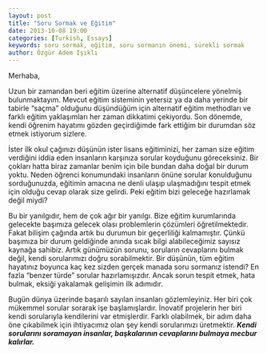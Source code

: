 ```yaml
---
layout: post
title: "Soru Sormak ve Eğitim"
date: 2013-10-08 19:00
categories: [Turkish, Essays]
keywords: soru sormak, eğitim, soru sormanın önemi, sürekli sormak
author: Özgür Adem Işıklı
---
```


Merhaba,

Uzun bir zamandan beri eğitim üzerine alternatif düşüncelere yönelmiş bulunmaktayım. Mevcut eğitim sisteminin yetersiz ya da daha yerinde bir tabirle “saçma” olduğunu düşündüğüm için alternatif eğitim methodları ve farklı eğitim yaklaşımları her zaman dikkatimi çekiyordu. Son dönemde, kendi öğrenim hayatımı gözden geçirdiğimde fark ettiğim bir durumdan söz etmek istiyorum sizlere.

İster ilk okul çağınızı düşünün ister lisans eğitiminizi, her zaman size eğitim verdiğini iddia eden insanların karşınıza sorular koyduğunu göreceksiniz. Bir çokları hatta biraz zamanlar benim için bile bundan daha doğal bir durum yoktu. Neden öğrenci konumundaki insanların önüne sorular konulduğunu sorduğunuzda, eğitimin amacına ne denli ulaşıp ulaşmadığını tespit etmek için olduğu cevap olarak size gelirdi. Peki eğitim bizi geleceğe hazırlamak değil miydi?

Bu bir yanılgıdır, hem de çok ağır bir yanılgı. Bize eğitim kurumlarında gelecekte başımıza gelecek olası problemlerin çözümleri öğretilmektedir. Fakat bilişim çağında artık bu durumun bir geçerliliği kalmamıştır. Çünkü başımıza bir durum geldiğinde anında sıcak bilgi alabileceğimiz sayısız kaynağa sahibiz. Artık günümüzün sorunu, soruların cevaplarını bulmak değil, kendi sorularımızı doğru sorabilmektir. Bir düşünün, tüm eğitim hayatınız boyunca kaç kez sizden gerçek manada soru sormanız istendi? En fazla “benzer türde” sorular hazırlamışızdır. Ancak sorun tespit etmek, hata bulmak, eksiği yakalamak gelişimin ilk adımıdır.

Bugün dünya üzerinde başarılı sayılan insanları gözlemleyiniz. Her biri çok mükemmel sorular sorarak işe başlamışlardır. İnovatif projelerin her biri kendi sorularıyla kendilerini var etmişlerdir. Farklı olabilmek, bir adım daha öne çıkabilmek için ihtiyacımız olan şey kendi sorularımızı üretmektir. **_Kendi sorularını soramayan insanlar, başkalarının cevaplarını bulmaya mecbur kalırlar._**
